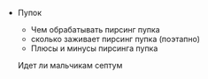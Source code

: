 - Пупок
    - Чем обрабатывать пирсинг пупка
    - сколько заживает пирсинг пупка (поэтапно)
    - Плюсы и минусы пирсинга пупка
    
    Идет ли мальчикам септум